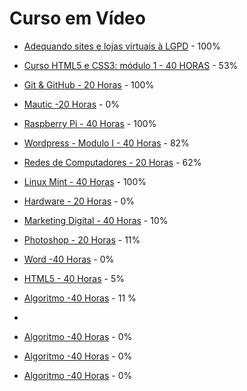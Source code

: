 # Curso em Vídeo

- [Adequando sites e lojas virtuais à LGPD](https://cursoemvideo.com/) - 100%
- [Curso HTML5 e CSS3: módulo 1 - 40 HORAS](https://cursoemvideo.com/) - 53%
- [Git & GitHub - 20 Horas](https://cursoemvideo.com/) - 100%
- [Mautic -20 Horas](https://cursoemvideo.com/) - 0%
- [Raspberry Pi - 40 Horas](https://cursoemvideo.com/) - 100%
- [Wordpress - Modulo I - 40 Horas](https://cursoemvideo.com/) - 82%
- [Redes de Computadores - 20 Horas](https://cursoemvideo.com/) - 62%
- [Linux Mint - 40 Horas](https://cursoemvideo.com/) - 100%
- [Hardware - 20 Horas](https://cursoemvideo.com/) - 0%
- [Marketing Digital - 40 Horas](https://cursoemvideo.com/) - 10%
- [Photoshop - 20 Horas](https://cursoemvideo.com/) - 11%
- [Word -40 Horas](https://cursoemvideo.com/) - 0%
- [HTML5 - 40 Horas](https://cursoemvideo.com/) - 5%
- [Algoritmo -40 Horas](https://cursoemvideo.com/) - 11
  %
- []()

- [Algoritmo -40 Horas](https://cursoemvideo.com/) - 0%
- [Algoritmo -40 Horas](https://cursoemvideo.com/) - 0%
- [Algoritmo -40 Horas](https://cursoemvideo.com/) - 0%
